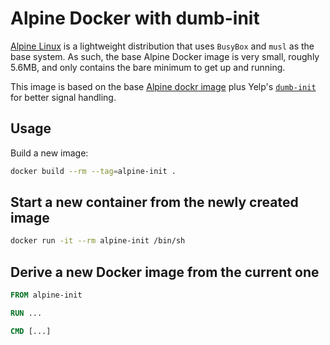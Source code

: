 # Alpine Docker with dumb-init

[Alpine Linux](https://www.alpinelinux.org/) is a lightweight distribution that uses `BusyBox` and `musl` as the base system. As such, the base Alpine Docker image is very small, roughly 5.6MB, and only contains the bare minimum to get up and running.

This image is based on the base [Alpine dockr image](https://hub.docker.com/r/library/alpine) plus Yelp's [`dumb-init`](https://github.com/Yelp/dumb-init) for better signal handling.


## Usage

Build a new image:

```sh
docker build --rm --tag=alpine-init .
```

## Start a new container from the newly created image

```sh
docker run -it --rm alpine-init /bin/sh
```

## Derive a new Docker image from the current one

```Dockerfile
FROM alpine-init

RUN ...

CMD [...]
```
